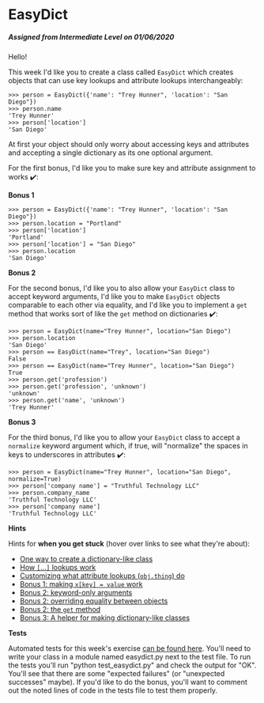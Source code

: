 <h1 class="display-3">EasyDict</h1>
        
<h5>Assigned from Intermediate Level on 01/06/2020</h5>

<div class="row">
  <div class="col-md-8">
<p>Hello!</p>
<p>This week I'd like you to create a class called <code>EasyDict</code> which creates objects that can use key lookups and attribute lookups interchangeably:</p>
<pre><code class="pycon">&gt;&gt;&gt; person = EasyDict({'name': "Trey Hunner", 'location': "San Diego"})
&gt;&gt;&gt; person.name
'Trey Hunner'
&gt;&gt;&gt; person['location']
'San Diego'
</code></pre>
<p>At first your object should only worry about accessing keys and attributes and accepting a single dictionary as its one optional argument.</p>
<p>For the first bonus, I'd like you to make sure key and attribute assignment to works ✔️:</p>
<p><strong>Bonus 1</strong></p>
<pre><code class="pycon">&gt;&gt;&gt; person = EasyDict({'name': "Trey Hunner", 'location': "San Diego"})
&gt;&gt;&gt; person.location = "Portland"
&gt;&gt;&gt; person['location']
'Portland'
&gt;&gt;&gt; person['location'] = "San Diego"
&gt;&gt;&gt; person.location
'San Diego'
</code></pre>
<p><strong>Bonus 2</strong></p>
<p>For the second bonus, I'd like you to also allow your <code>EasyDict</code> class to accept keyword arguments, I'd like you to make <code>EasyDict</code> objects comparable to each other via equality, and I'd like you to implement a <code>get</code> method that works sort of like the <code>get</code> method on dictionaries ✔️:</p>
<pre><code class="pycon">&gt;&gt;&gt; person = EasyDict(name="Trey Hunner", location="San Diego")
&gt;&gt;&gt; person.location
'San Diego'
&gt;&gt;&gt; person == EasyDict(name="Trey", location="San Diego")
False
&gt;&gt;&gt; person == EasyDict(name="Trey Hunner", location="San Diego")
True
&gt;&gt;&gt; person.get('profession')
&gt;&gt;&gt; person.get('profession', 'unknown')
'unknown'
&gt;&gt;&gt; person.get('name', 'unknown')
'Trey Hunner'
</code></pre>
<p><strong>Bonus 3</strong></p>
<p>For the third bonus, I'd like you to allow your <code>EasyDict</code> class to accept a <code>normalize</code> keyword argument which, if true, will "normalize" the spaces in keys to underscores in attributes ✔️:</p>
<pre><code class="pycon">&gt;&gt;&gt; person = EasyDict(name="Trey Hunner", location="San Diego", normalize=True)
&gt;&gt;&gt; person['company name'] = "Truthful Technology LLC"
&gt;&gt;&gt; person.company_name
'Truthful Technology LLC'
&gt;&gt;&gt; person['company name']
'Truthful Technology LLC'
</code></pre>
<p><strong>Hints</strong></p>
<p>Hints for <strong>when you get stuck</strong> (hover over links to see what they're about):</p>
<ul>
<li><a href="https://stackoverflow.com/a/2466232/2633215" title="Classes store all their attributes in a __dict__ dictionary">One way to create a dictionary-like class</a></li>
<li><a href="https://stackoverflow.com/a/1957793/2633215" title="You can override index/key lookups with a __getitem__ method">How <code>[</code>...<code>]</code> lookups work</a></li>
<li><a href="https://stackoverflow.com/questions/3278077/difference-between-getattr-vs-getattribute" title="The __getattr__ method is the easiest way to control what an attribute lookup does on your class">Customizing what attribute lookups (<code>obj.thing</code>) do</a></li>
<li><a href="https://gist.github.com/turicas/1510860" title="You'll want a __setitem__ method">Bonus 1: making <code>x[key] = value</code> work</a></li>
<li><a href="https://treyhunner.com/2018/04/keyword-arguments-in-python/#Keyword-only_arguments_without_positional_arguments" title="making arguments keyword-only">Bonus 2: keyword-only arguments</a></li>
<li><a href="https://stackoverflow.com/questions/390250/elegant-ways-to-support-equivalence-equality-in-python-classes" title="You'll need a __eq__ method">Bonus 2: overriding equality between objects</a></li>
<li><a href="https://docs.python.org/3/library/stdtypes.html#dict.get" title="You'll need to reimplement the dictionary get method yourself">Bonus 2: the <code>get</code> method</a></li>
<li><a href="https://treyhunner.com/2019/04/why-you-shouldnt-inherit-from-list-and-dict-in-python/#UserList/UserDict:_lists_and_dictionaries_that_are_actually_extensible" title="It might help to inherit from collection.UserDict or collections.abc.Mapping">Bonus 3: A helper for making dictionary-like classes</a></li>
</ul>
<p><strong>Tests</strong></p>
<p>Automated tests for this week's exercise <a href="https://www.pythonmorsels.com/exercises/687c35b248d14dd1acab9c6f55cdec20/tests/">can be found here</a>.
You'll need to write your class in a module named easydict.py next to the test file.
To run the tests you'll run "python test_easydict.py" and check the output for "OK".
You'll see that there are some "expected failures" (or "unexpected successes" maybe).
If you'd like to do the bonus, you'll want to comment out the noted lines of code in the tests file to test them properly.</p>


  </div>
</div>
